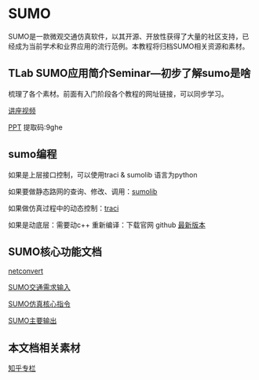 # SUMO

SUMO是一款微观交通仿真软件，以其开源、开放性获得了大量的社区支持，已经成为当前学术和业界应用的流行范例。本教程将归档SUMO相关资源和素材。

## TLab SUMO应用简介Seminar—初步了解sumo是啥

梳理了各个素材。前面有入门阶段各个教程的网址链接，可以同步学习。

[讲座视频](https://www.bilibili.com/video/BV1Fr4y1A75t)

[PPT](https://pan.baidu.com/s/1Ub4iRqxf4Qdjl4WyiegTkg) 提取码:9ghe

## sumo编程

如果是上层接口控制，可以使用traci & sumolib 语言为python

如果要做静态路网的查询、修改、调用：[sumolib](https://sumo.dlr.de/pydoc/sumolib.html)

如果做仿真过程中的动态控制：[traci](https://sumo.dlr.de/pydoc/traci.html )

如果是动底层：需要动c++ 重新编译：下载官网 github [最新版本](https://github.com/eclipse/sumo)

## SUMO核心功能文档

[netconvert](https://sumo.dlr.de/docs/netconvert.html)

[SUMO交通需求输入](https://sumo.dlr.de/docs/Definition_of_Vehicles,_Vehicle_Types,_and_Routes.html)

[SUMO仿真核心指令](https://sumo.dlr.de/docs/sumo.html)

[SUMO主要输出](https://sumo.dlr.de/docs/Simulation/Output/index.html)

## 本文档相关素材

[知乎专栏](https://www.zhihu.com/column/c_1285336021463306240)